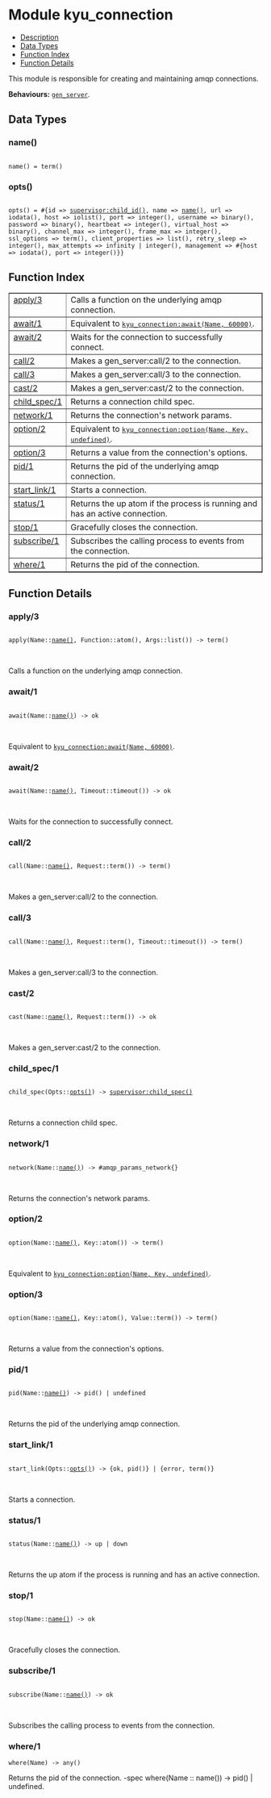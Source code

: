 

# Module kyu_connection #
* [Description](#description)
* [Data Types](#types)
* [Function Index](#index)
* [Function Details](#functions)

This module is responsible for creating
and maintaining amqp connections.

__Behaviours:__ [`gen_server`](gen_server.md).

<a name="types"></a>

## Data Types ##




### <a name="type-name">name()</a> ###


<pre><code>
name() = term()
</code></pre>




### <a name="type-opts">opts()</a> ###


<pre><code>
opts() = #{id =&gt; <a href="supervisor.md#type-child_id">supervisor:child_id()</a>, name =&gt; <a href="#type-name">name()</a>, url =&gt; iodata(), host =&gt; iolist(), port =&gt; integer(), username =&gt; binary(), password =&gt; binary(), heartbeat =&gt; integer(), virtual_host =&gt; binary(), channel_max =&gt; integer(), frame_max =&gt; integer(), ssl_options =&gt; term(), client_properties =&gt; list(), retry_sleep =&gt; integer(), max_attempts =&gt; infinity | integer(), management =&gt; #{host =&gt; iodata(), port =&gt; integer()}}
</code></pre>

<a name="index"></a>

## Function Index ##


<table width="100%" border="1" cellspacing="0" cellpadding="2" summary="function index"><tr><td valign="top"><a href="#apply-3">apply/3</a></td><td>Calls a function on the underlying amqp connection.</td></tr><tr><td valign="top"><a href="#await-1">await/1</a></td><td>Equivalent to <a href="kyu_connection.md#await-2"><tt>kyu_connection:await(Name, 60000)</tt></a>.</td></tr><tr><td valign="top"><a href="#await-2">await/2</a></td><td>Waits for the connection to successfully connect.</td></tr><tr><td valign="top"><a href="#call-2">call/2</a></td><td>Makes a gen_server:call/2 to the connection.</td></tr><tr><td valign="top"><a href="#call-3">call/3</a></td><td>Makes a gen_server:call/3 to the connection.</td></tr><tr><td valign="top"><a href="#cast-2">cast/2</a></td><td>Makes a gen_server:cast/2 to the connection.</td></tr><tr><td valign="top"><a href="#child_spec-1">child_spec/1</a></td><td>Returns a connection child spec.</td></tr><tr><td valign="top"><a href="#network-1">network/1</a></td><td>Returns the connection's network params.</td></tr><tr><td valign="top"><a href="#option-2">option/2</a></td><td>Equivalent to <a href="kyu_connection.md#option-3"><tt>kyu_connection:option(Name, Key, undefined)</tt></a>.</td></tr><tr><td valign="top"><a href="#option-3">option/3</a></td><td>Returns a value from the connection's options.</td></tr><tr><td valign="top"><a href="#pid-1">pid/1</a></td><td>Returns the pid of the underlying amqp connection.</td></tr><tr><td valign="top"><a href="#start_link-1">start_link/1</a></td><td>Starts a connection.</td></tr><tr><td valign="top"><a href="#status-1">status/1</a></td><td>Returns the up atom if the process is running and has an active connection.</td></tr><tr><td valign="top"><a href="#stop-1">stop/1</a></td><td>Gracefully closes the connection.</td></tr><tr><td valign="top"><a href="#subscribe-1">subscribe/1</a></td><td>Subscribes the calling process to events from the connection.</td></tr><tr><td valign="top"><a href="#where-1">where/1</a></td><td>Returns the pid of the connection.</td></tr></table>


<a name="functions"></a>

## Function Details ##

<a name="apply-3"></a>

### apply/3 ###

<pre><code>
apply(Name::<a href="#type-name">name()</a>, Function::atom(), Args::list()) -&gt; term()
</code></pre>
<br />

Calls a function on the underlying amqp connection.

<a name="await-1"></a>

### await/1 ###

<pre><code>
await(Name::<a href="#type-name">name()</a>) -&gt; ok
</code></pre>
<br />

Equivalent to [`kyu_connection:await(Name, 60000)`](kyu_connection.md#await-2).

<a name="await-2"></a>

### await/2 ###

<pre><code>
await(Name::<a href="#type-name">name()</a>, Timeout::timeout()) -&gt; ok
</code></pre>
<br />

Waits for the connection to successfully connect.

<a name="call-2"></a>

### call/2 ###

<pre><code>
call(Name::<a href="#type-name">name()</a>, Request::term()) -&gt; term()
</code></pre>
<br />

Makes a gen_server:call/2 to the connection.

<a name="call-3"></a>

### call/3 ###

<pre><code>
call(Name::<a href="#type-name">name()</a>, Request::term(), Timeout::timeout()) -&gt; term()
</code></pre>
<br />

Makes a gen_server:call/3 to the connection.

<a name="cast-2"></a>

### cast/2 ###

<pre><code>
cast(Name::<a href="#type-name">name()</a>, Request::term()) -&gt; ok
</code></pre>
<br />

Makes a gen_server:cast/2 to the connection.

<a name="child_spec-1"></a>

### child_spec/1 ###

<pre><code>
child_spec(Opts::<a href="#type-opts">opts()</a>) -&gt; <a href="supervisor.md#type-child_spec">supervisor:child_spec()</a>
</code></pre>
<br />

Returns a connection child spec.

<a name="network-1"></a>

### network/1 ###

<pre><code>
network(Name::<a href="#type-name">name()</a>) -&gt; #amqp_params_network{}
</code></pre>
<br />

Returns the connection's network params.

<a name="option-2"></a>

### option/2 ###

<pre><code>
option(Name::<a href="#type-name">name()</a>, Key::atom()) -&gt; term()
</code></pre>
<br />

Equivalent to [`kyu_connection:option(Name, Key, undefined)`](kyu_connection.md#option-3).

<a name="option-3"></a>

### option/3 ###

<pre><code>
option(Name::<a href="#type-name">name()</a>, Key::atom(), Value::term()) -&gt; term()
</code></pre>
<br />

Returns a value from the connection's options.

<a name="pid-1"></a>

### pid/1 ###

<pre><code>
pid(Name::<a href="#type-name">name()</a>) -&gt; pid() | undefined
</code></pre>
<br />

Returns the pid of the underlying amqp connection.

<a name="start_link-1"></a>

### start_link/1 ###

<pre><code>
start_link(Opts::<a href="#type-opts">opts()</a>) -&gt; {ok, pid()} | {error, term()}
</code></pre>
<br />

Starts a connection.

<a name="status-1"></a>

### status/1 ###

<pre><code>
status(Name::<a href="#type-name">name()</a>) -&gt; up | down
</code></pre>
<br />

Returns the up atom if the process is running and has an active connection.

<a name="stop-1"></a>

### stop/1 ###

<pre><code>
stop(Name::<a href="#type-name">name()</a>) -&gt; ok
</code></pre>
<br />

Gracefully closes the connection.

<a name="subscribe-1"></a>

### subscribe/1 ###

<pre><code>
subscribe(Name::<a href="#type-name">name()</a>) -&gt; ok
</code></pre>
<br />

Subscribes the calling process to events from the connection.

<a name="where-1"></a>

### where/1 ###

`where(Name) -> any()`

Returns the pid of the connection.
-spec where(Name :: name()) -> pid() | undefined.

